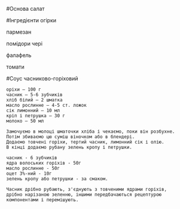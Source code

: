 #Основа
салат

#Інгредієнти
огірки

пармезан

помідори чері

фалафель

томати

#Соус
часниково-горіховий

````
оріхи — 100 г
часник — 5-6 зубчиків
хліб білий — 2 шматка
масло рослинне — 4-5 ст. ложок
сік лимонний — 10 мл
кріп і петрушка — 30 г
молоко — 50 мл

Замочуємо в молоці шматочки хліба і чекаємо, поки він розбухне. 
Потім збиваємо цю суміш віночком або в блендері. 
Додаємо товчені горіхи, тертий часник, лимонний сік і олію. 
В кінці додаємо рубану зелень кропу і петрушки.
````
````
часник - 6 зубчиків
ядра волоських горіхів - 50г
масло рослинне - 50г
оцет 3%-ний - 10г
зелень кропу або петрушки - за смаком.

Часник дрібно рубають, з'єднують з товченими ядрами горіхів, 
дрібно нарізаною зеленню, іншими передбачаються рецептурою компонентами і перемішують.
````
